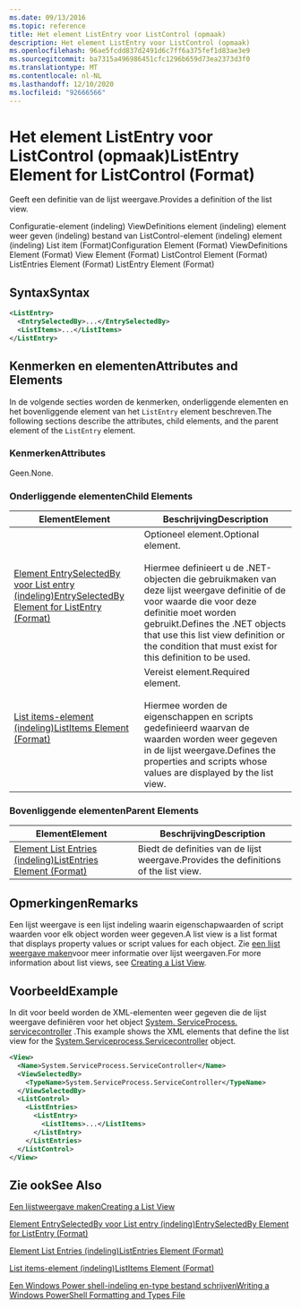 ```yaml
---
ms.date: 09/13/2016
ms.topic: reference
title: Het element ListEntry voor ListControl (opmaak)
description: Het element ListEntry voor ListControl (opmaak)
ms.openlocfilehash: 96ae5fcdd837d2491d6c7ff6a375fef1d83ae3e9
ms.sourcegitcommit: ba7315a496986451cfc1296b659d73ea2373d3f0
ms.translationtype: MT
ms.contentlocale: nl-NL
ms.lasthandoff: 12/10/2020
ms.locfileid: "92666566"
---
```

# <a name="listentry-element-for-listcontrol-format"></a><span data-ttu-id="f888f-103">Het element ListEntry voor ListControl (opmaak)</span><span class="sxs-lookup"><span data-stu-id="f888f-103">ListEntry Element for ListControl (Format)</span></span>

<span data-ttu-id="f888f-104">Geeft een definitie van de lijst weergave.</span><span class="sxs-lookup"><span data-stu-id="f888f-104">Provides a definition of the list view.</span></span>

<span data-ttu-id="f888f-105">Configuratie-element (indeling) ViewDefinitions element (indeling) element weer geven (indeling) bestand van ListControl-element (indeling) element (indeling) List item (Format)</span><span class="sxs-lookup"><span data-stu-id="f888f-105">Configuration Element (Format) ViewDefinitions Element (Format) View Element (Format) ListControl Element (Format) ListEntries Element (Format) ListEntry Element (Format)</span></span>

## <a name="syntax"></a><span data-ttu-id="f888f-106">Syntax</span><span class="sxs-lookup"><span data-stu-id="f888f-106">Syntax</span></span>

```xml
<ListEntry>
  <EntrySelectedBy>...</EntrySelectedBy>
  <ListItems>...</ListItems>
</ListEntry>
```

## <a name="attributes-and-elements"></a><span data-ttu-id="f888f-107">Kenmerken en elementen</span><span class="sxs-lookup"><span data-stu-id="f888f-107">Attributes and Elements</span></span>

<span data-ttu-id="f888f-108">In de volgende secties worden de kenmerken, onderliggende elementen en het bovenliggende element van het `ListEntry` element beschreven.</span><span class="sxs-lookup"><span data-stu-id="f888f-108">The following sections describe the attributes, child elements, and the parent element of the `ListEntry` element.</span></span>

### <a name="attributes"></a><span data-ttu-id="f888f-109">Kenmerken</span><span class="sxs-lookup"><span data-stu-id="f888f-109">Attributes</span></span>

<span data-ttu-id="f888f-110">Geen.</span><span class="sxs-lookup"><span data-stu-id="f888f-110">None.</span></span>

### <a name="child-elements"></a><span data-ttu-id="f888f-111">Onderliggende elementen</span><span class="sxs-lookup"><span data-stu-id="f888f-111">Child Elements</span></span>

|<span data-ttu-id="f888f-112">Element</span><span class="sxs-lookup"><span data-stu-id="f888f-112">Element</span></span>|<span data-ttu-id="f888f-113">Beschrijving</span><span class="sxs-lookup"><span data-stu-id="f888f-113">Description</span></span>|
|-------------|-----------------|
|[<span data-ttu-id="f888f-114">Element EntrySelectedBy voor List entry (indeling)</span><span class="sxs-lookup"><span data-stu-id="f888f-114">EntrySelectedBy Element for ListEntry (Format)</span></span>](./entryselectedby-element-for-listentry-for-listcontrol-format.md)|<span data-ttu-id="f888f-115">Optioneel element.</span><span class="sxs-lookup"><span data-stu-id="f888f-115">Optional element.</span></span><br /><br /> <span data-ttu-id="f888f-116">Hiermee definieert u de .NET-objecten die gebruikmaken van deze lijst weergave definitie of de voor waarde die voor deze definitie moet worden gebruikt.</span><span class="sxs-lookup"><span data-stu-id="f888f-116">Defines the .NET objects that use this list view definition or the condition that must exist for this definition to be used.</span></span>|
|[<span data-ttu-id="f888f-117">List items-element (indeling)</span><span class="sxs-lookup"><span data-stu-id="f888f-117">ListItems Element (Format)</span></span>](./listitems-element-for-listentry-for-listcontrol-format.md)|<span data-ttu-id="f888f-118">Vereist element.</span><span class="sxs-lookup"><span data-stu-id="f888f-118">Required element.</span></span><br /><br /> <span data-ttu-id="f888f-119">Hiermee worden de eigenschappen en scripts gedefinieerd waarvan de waarden worden weer gegeven in de lijst weergave.</span><span class="sxs-lookup"><span data-stu-id="f888f-119">Defines the properties and scripts whose values are displayed by the list view.</span></span>|

### <a name="parent-elements"></a><span data-ttu-id="f888f-120">Bovenliggende elementen</span><span class="sxs-lookup"><span data-stu-id="f888f-120">Parent Elements</span></span>

|<span data-ttu-id="f888f-121">Element</span><span class="sxs-lookup"><span data-stu-id="f888f-121">Element</span></span>|<span data-ttu-id="f888f-122">Beschrijving</span><span class="sxs-lookup"><span data-stu-id="f888f-122">Description</span></span>|
|-------------|-----------------|
|[<span data-ttu-id="f888f-123">Element List Entries (indeling)</span><span class="sxs-lookup"><span data-stu-id="f888f-123">ListEntries Element (Format)</span></span>](./listentries-element-for-listcontrol-format.md)|<span data-ttu-id="f888f-124">Biedt de definities van de lijst weergave.</span><span class="sxs-lookup"><span data-stu-id="f888f-124">Provides the definitions of the list view.</span></span>|

## <a name="remarks"></a><span data-ttu-id="f888f-125">Opmerkingen</span><span class="sxs-lookup"><span data-stu-id="f888f-125">Remarks</span></span>

<span data-ttu-id="f888f-126">Een lijst weergave is een lijst indeling waarin eigenschapwaarden of script waarden voor elk object worden weer gegeven.</span><span class="sxs-lookup"><span data-stu-id="f888f-126">A list view is a list format that displays property values or script values for each object.</span></span> <span data-ttu-id="f888f-127">Zie [een lijst weergave maken](./creating-a-list-view.md)voor meer informatie over lijst weergaven.</span><span class="sxs-lookup"><span data-stu-id="f888f-127">For more information about list views, see [Creating a List View](./creating-a-list-view.md).</span></span>

## <a name="example"></a><span data-ttu-id="f888f-128">Voorbeeld</span><span class="sxs-lookup"><span data-stu-id="f888f-128">Example</span></span>

<span data-ttu-id="f888f-129">In dit voor beeld worden de XML-elementen weer gegeven die de lijst weergave definiëren voor het object [System. ServiceProcess. servicecontroller](/dotnet/api/System.ServiceProcess.ServiceController) .</span><span class="sxs-lookup"><span data-stu-id="f888f-129">This example shows the XML elements that define the list view for the [System.Serviceprocess.Servicecontroller](/dotnet/api/System.ServiceProcess.ServiceController) object.</span></span>

```xml
<View>
  <Name>System.ServiceProcess.ServiceController</Name>
  <ViewSelectedBy>
    <TypeName>System.ServiceProcess.ServiceController</TypeName>
  </ViewSelectedBy>
  <ListControl>
    <ListEntries>
      <ListEntry>
        <ListItems>...</ListItems>
      </ListEntry>
    </ListEntries>
  </ListControl>
</View>
```

## <a name="see-also"></a><span data-ttu-id="f888f-130">Zie ook</span><span class="sxs-lookup"><span data-stu-id="f888f-130">See Also</span></span>

[<span data-ttu-id="f888f-131">Een lijstweergave maken</span><span class="sxs-lookup"><span data-stu-id="f888f-131">Creating a List View</span></span>](./creating-a-list-view.md)

[<span data-ttu-id="f888f-132">Element EntrySelectedBy voor List entry (indeling)</span><span class="sxs-lookup"><span data-stu-id="f888f-132">EntrySelectedBy Element for ListEntry (Format)</span></span>](./entryselectedby-element-for-listentry-for-listcontrol-format.md)

[<span data-ttu-id="f888f-133">Element List Entries (indeling)</span><span class="sxs-lookup"><span data-stu-id="f888f-133">ListEntries Element (Format)</span></span>](./listentries-element-for-listcontrol-format.md)

[<span data-ttu-id="f888f-134">List items-element (indeling)</span><span class="sxs-lookup"><span data-stu-id="f888f-134">ListItems Element (Format)</span></span>](./listitems-element-for-listentry-for-listcontrol-format.md)

[<span data-ttu-id="f888f-135">Een Windows Power shell-indeling en-type bestand schrijven</span><span class="sxs-lookup"><span data-stu-id="f888f-135">Writing a Windows PowerShell Formatting and Types File</span></span>](./writing-a-powershell-formatting-file.md)
